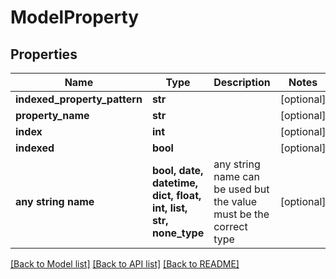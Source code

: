 # ModelProperty


## Properties
Name | Type | Description | Notes
------------ | ------------- | ------------- | -------------
**indexed_property_pattern** | **str** |  | [optional] 
**property_name** | **str** |  | [optional] 
**index** | **int** |  | [optional] 
**indexed** | **bool** |  | [optional] 
**any string name** | **bool, date, datetime, dict, float, int, list, str, none_type** | any string name can be used but the value must be the correct type | [optional]

[[Back to Model list]](../README.md#documentation-for-models) [[Back to API list]](../README.md#documentation-for-api-endpoints) [[Back to README]](../README.md)


